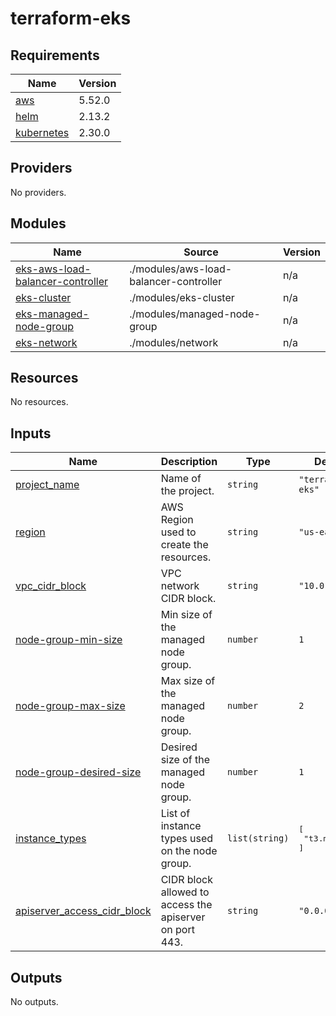 # terraform-eks
<!-- BEGIN_TF_DOCS -->
## Requirements

| Name | Version |
|------|---------|
| <a name="requirement_aws"></a> [aws](#requirement\_aws) | 5.52.0 |
| <a name="requirement_helm"></a> [helm](#requirement\_helm) | 2.13.2 |
| <a name="requirement_kubernetes"></a> [kubernetes](#requirement\_kubernetes) | 2.30.0 |

## Providers

No providers.

## Modules

| Name | Source | Version |
|------|--------|---------|
| <a name="module_eks-aws-load-balancer-controller"></a> [eks-aws-load-balancer-controller](#module\_eks-aws-load-balancer-controller) | ./modules/aws-load-balancer-controller | n/a |
| <a name="module_eks-cluster"></a> [eks-cluster](#module\_eks-cluster) | ./modules/eks-cluster | n/a |
| <a name="module_eks-managed-node-group"></a> [eks-managed-node-group](#module\_eks-managed-node-group) | ./modules/managed-node-group | n/a |
| <a name="module_eks-network"></a> [eks-network](#module\_eks-network) | ./modules/network | n/a |

## Resources

No resources.

## Inputs

| Name | Description | Type | Default | Required |
|------|-------------|------|---------|:--------:|
| <a name="input_project_name"></a> [project\_name](#input\_project\_name) | Name of the project. | `string` | `"terraform-eks"` | no |
| <a name="input_region"></a> [region](#input\_region) | AWS Region used to create the resources. | `string` | `"us-east-1"` | no |
| <a name="input_vpc_cidr_block"></a> [vpc\_cidr\_block](#input\_vpc\_cidr\_block) | VPC network CIDR block. | `string` | `"10.0.0.0/16"` | no |
| <a name="input_node-group-min-size"></a> [node-group-min-size](#input\_node-group-min-size) | Min size of the managed node group. | `number` | `1` | no |
| <a name="input_node-group-max-size"></a> [node-group-max-size](#input\_node-group-max-size) | Max size of the managed node group. | `number` | `2` | no |
| <a name="input_node-group-desired-size"></a> [node-group-desired-size](#input\_node-group-desired-size) | Desired size of the managed node group. | `number` | `1` | no |
| <a name="input_instance_types"></a> [instance\_types](#input\_instance\_types) | List of instance types used on the node group. | `list(string)` | <pre>[<br>  "t3.medium"<br>]</pre> | no |
| <a name="input_apiserver_access_cidr_block"></a> [apiserver\_access\_cidr\_block](#input\_apiserver\_access\_cidr\_block) | CIDR block allowed to access the apiserver on port 443. | `string` | `"0.0.0.0/0"` | no |

## Outputs

No outputs.
<!-- END_TF_DOCS -->